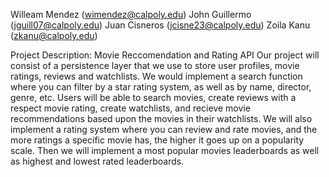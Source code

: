Willeam Mendez (wimendez@calpoly.edu)
John Guillermo (jguill07@calpoly.edu)
Juan Cisneros (jcisne23@calpoly.edu)
Zoila Kanu (zkanu@calpoly.edu)

Project Description: Movie Reccomendation and Rating API
Our project will consist of a persistence layer that we use to store user profiles, movie ratings, reviews and watchlists. We would implement 
a search function where you can filter by a star rating system, as well as by name, director, genre, etc. Users will be able to search movies, create reviews with a respect movie rating, create watchlists, and recieve movie recommendations based upon the movies in their watchlists. We will also implement a rating system where you can review and rate movies, and the more ratings a specific movie has, the higher it goes up on a popularity scale. Then we will implement a most popular movies leaderboards as well as highest and lowest rated leaderboards.                               
